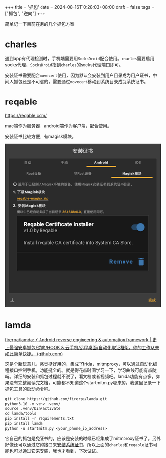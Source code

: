 +++
title = '抓包'
date = 2024-08-16T10:28:03+08:00
draft = false
tags = ["抓包", "逆向"]
+++

简单记一下目前在用的几个抓包方案

# charles

遇到app有代理检测时，手机端需要用`SocksDroid`配合使用。`charles`需要启用socks代理，`SocksDroid`指到`charles`的socks代理端口即可。

安装证书需要配合`movecert`使用，因为默认会安装到用户目录成为用户证书，中间人抓包还是不可信的，需要通过`movecert`移动到系统目录成为系统证书。

# reqable

https://reqable.com/

mac端作为服务器，android端作为客户端，配合使用。

安装证书比较方便，有magisk模块。

![image-20240816105110417](https://raw.githubusercontent.com/0x540x59/piclist/master/image-20240816105110417.png)

# lamda

[firerpa/lamda: ⚡️ Android reverse engineering & automation framework | 史上最强安卓抓包/逆向/HOOK & 云手机/远程桌面/自动化取证框架，你的工作从未如此简单快捷。 (github.com)](https://github.com/firerpa/lamda)

这是个新玩意儿，感觉挺好用的，集成了frida，mitmproxy，可以通过自动化编程接口控制手机，功能挺全的。就是得花点时间学习一下，学习曲线可能有点陡峭。详细的安装和抓包过程就不说了，看文档或者视频吧。lamda功能有点多，如果没有完整阅读完文档，可能都不知道这个startmitm.py哪来的，我这里记录一下抓包工具的启动命令吧。

```shell
git clone https://github.com/firerpa/lamda.git
python3.10 -m venv .venv/
source .venv/bin/activate
cd lamda/tools
pip install -r requirements.txt
pip install lamda
python -u startmitm.py <your_phone_ip_address>
```

它自己的抓包是免证书的，应该是安装的时候已经集成了mitmproxy证书了。另外好像还可以通过它的接口来[安装系统证书](https://github.com/firerpa/lamda/wiki/安装证书)，所以上面的`charles`和`reqable`证书可能也可以通过它来安装，我也才看到，下次试试。

